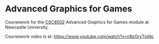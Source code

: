 Advanced Graphics for Games
===========================

Coursework for the
[CSC8502](http://www.ncl.ac.uk/module-catalogue/module.php?code=CSC8502)
Advanced Graphics for Games module at Newcastle University.

Coursework video is at: https://www.youtube.com/watch?v=n8zOryTiqNc
